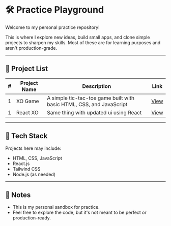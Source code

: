 # 🛠️ Practice Playground

Welcome to my personal practice repository!

This is where I explore new ideas, build small apps, and clone simple projects to sharpen my skills. Most of these are for learning purposes and aren't production-grade.

---

## 📁 Project List

| # | Project Name | Description | Link |
|---|--------------|-------------|------|
| 1 | XO Game | A simple tic-tac-toe game built with basic HTML, CSS, and JavaScript | [View](./XO%20game) |
| 1 | React XO | Same thing with updated ui using React | [View](./React_XO) |


<!-- Add more projects below as you build -->

---

## 🧰 Tech Stack

Projects here may include:
- HTML, CSS, JavaScript
- React.js
- Tailwind CSS
- Node.js (as needed)

---

## 📌 Notes

- This is my personal sandbox for practice.
- Feel free to explore the code, but it's not meant to be perfect or production-ready.

